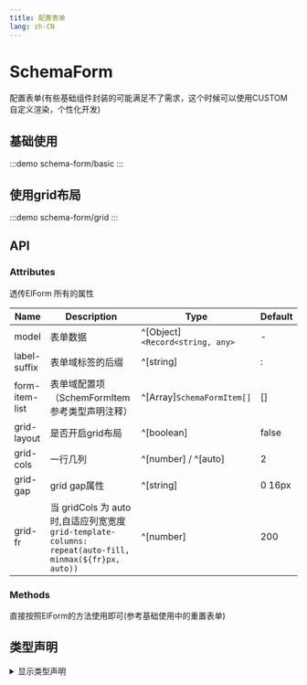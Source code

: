 ```yaml
---
title: 配置表单
lang: zh-CN
---
```


# SchemaForm

配置表单(有些基础组件封装的可能满足不了需求，这个时候可以使用CUSTOM 自定义渲染，个性化开发)

## 基础使用

:::demo
schema-form/basic
:::

## 使用grid布局

:::demo
schema-form/grid
:::

## API

### Attributes

透传ElForm 所有的属性

| Name           | Description                                                                                            | Type                            | Default |
| -------------- | ------------------------------------------------------------------------------------------------------ | ------------------------------- | ------- |
| model          | 表单数据                                                                                               | ^[Object]`<Record<string, any>` | -       |
| label-suffix   | 表单域标签的后缀                                                                                       | ^[string]                       | :       |
| form-item-list | 表单域配置项（SchemFormItem参考类型声明注释）                                                          | ^[Array]`SchemaFormItem[]`      | []      |
| grid-layout    | 是否开启grid布局                                                                                       | ^[boolean]                      | false   |
| grid-cols      | 一行几列                                                                                               | ^[number] / ^[auto]             | 2       |
| grid-gap       | grid gap属性                                                                                           | ^[string]                       | 0 16px  |
| grid-fr        | 当 gridCols 为 auto 时,自适应列宽宽度`grid-template-columns: repeat(auto-fill, minmax(${fr}px, auto))` | ^[number]                       | 200     |

### Methods

直接按照ElForm的方法使用即可(参考基础使用中的重置表单)

## 类型声明

<details>
  <summary>显示类型声明</summary>

```ts
type CompType =
  | 'INPUT'
  | 'INPUT_NUMBER'
  | 'SELECT'
  | 'SWITCH'
  | 'CHECKBOX_GROUP'
  | 'RADIO_GROUP'
  | 'TIME_PICKER'
  | 'DATE_PICKER'
  | 'PLATE_NUMBER'
  | 'CUSTOM'

interface SchemaFormItem {
  compType: CompType
  label: string
  prop: string

  /**
   * @description formItem 的 props
   */
  formItemProps?: {
    gridItem?: {
      /**
       * @description 是否占满整行(当此参数为true时，gridItem中的gridStyle将失效)
       */
      isFull?: boolean
      /**
       * @description grid-column样式
       */
      gridStyle?: string
    }
    [key: string]: any
  }

  /**
   * @description formItem 的 slots
   */
  formItemSlots?: {
    label?: (label: string) => VNode[]
    error?: (error: string) => VNode[]
  }

  /**
   * @description field 的 props
   */
  fieldProps?: {
    /**
     * @description select radio-group checkbox-group 的选项list
     */
    optionList?: any[]
    labelKey?: string
    valueKey?: string
    [key: string]: any
  }

  /**
   * @description field 的 slots
   */
  fieldSlots?: {
    [key: string]: (...args: any[]) => VNode[]
  }

  /**
   * @description 自定义渲染，当compType为CUSTOM时必传
   */
  render?: () => VNode[]
}
```

</details>
